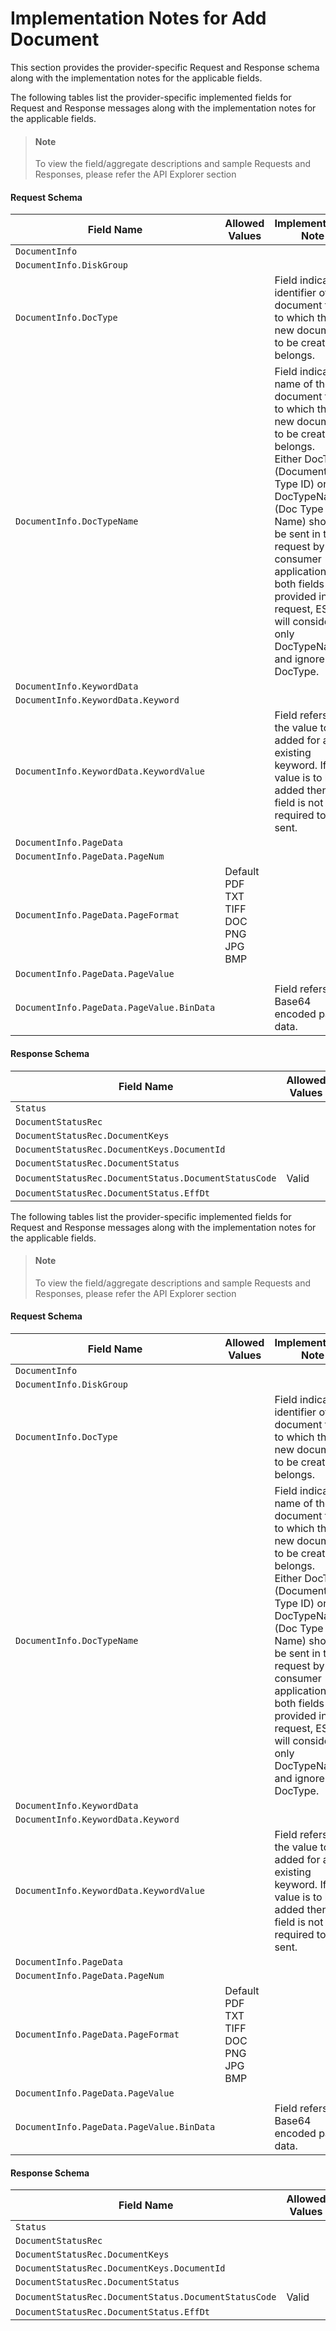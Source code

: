 # Implementation Notes for Add Document
This section provides the provider-specific Request and Response schema along with the implementation notes for the applicable fields.
<!-- 
type: tab 
titles: Director, Nautilus 
-->


The following tables list the provider-specific implemented fields for Request and Response messages along with the implementation notes for the applicable fields. 


<!-- theme: info -->
> #### Note
> 
> To view the field/aggregate descriptions and sample Requests and Responses, please refer the API Explorer section


#### Request Schema
|Field Name|Allowed Values|Implementation Note|
|----|----|----|
|`DocumentInfo`||  |
|`DocumentInfo.DiskGroup`||  |
|`DocumentInfo.DocType`||Field indicates identifier of document type to which the new document to be created belongs.|
|`DocumentInfo.DocTypeName`||Field indicates name of the document type to which the new document to be created belongs.<br>Either DocType (Document Type ID) or DocTypeName (Doc Type Name) should be sent in the request by consumer application. If both fields are provided in the request, ESF will consider only DocTypeName and ignore DocType.|
|`DocumentInfo.KeywordData`||  |
|`DocumentInfo.KeywordData.Keyword`||  |
|`DocumentInfo.KeywordData.KeywordValue`||Field refers to the value to be added for an existing keyword. If no value is to be added then, this field is not required to be sent.|
|`DocumentInfo.PageData`||  |
|`DocumentInfo.PageData.PageNum`||  |
|`DocumentInfo.PageData.PageFormat`|Default<br>PDF<br>TXT<br>TIFF<br>DOC<br>PNG<br>JPG<br>BMP|  |
|`DocumentInfo.PageData.PageValue`||  |
|`DocumentInfo.PageData.PageValue.BinData`||Field refers to Base64 encoded page data.|
#### Response Schema
|Field Name|Allowed Values|Implementation Note|
|----|----|----|
|`Status`||  |
|`DocumentStatusRec`||  |
|`DocumentStatusRec.DocumentKeys`||  |
|`DocumentStatusRec.DocumentKeys.DocumentId`||  |
|`DocumentStatusRec.DocumentStatus`||  |
|`DocumentStatusRec.DocumentStatus.DocumentStatusCode`|Valid|  |
|`DocumentStatusRec.DocumentStatus.EffDt`||  |


<!-- type: tab -->


The following tables list the provider-specific implemented fields for Request and Response messages along with the implementation notes for the applicable fields. 


<!-- theme: info -->
> #### Note
> 
> To view the field/aggregate descriptions and sample Requests and Responses, please refer the API Explorer section


#### Request Schema
|Field Name|Allowed Values|Implementation Note|
|----|----|----|
|`DocumentInfo`||  |
|`DocumentInfo.DiskGroup`||  |
|`DocumentInfo.DocType`||Field indicates identifier of document type to which the new document to be created belongs.|
|`DocumentInfo.DocTypeName`||Field indicates name of the document type to which the new document to be created belongs.<br>Either DocType (Document Type ID) or DocTypeName (Doc Type Name) should be sent in the request by consumer application. If both fields are provided in the request, ESF will consider only DocTypeName and ignore DocType.|
|`DocumentInfo.KeywordData`||  |
|`DocumentInfo.KeywordData.Keyword`||  |
|`DocumentInfo.KeywordData.KeywordValue`||Field refers to the value to be added for an existing keyword. If no value is to be added then, this field is not required to be sent.|
|`DocumentInfo.PageData`||  |
|`DocumentInfo.PageData.PageNum`||  |
|`DocumentInfo.PageData.PageFormat`|Default<br>PDF<br>TXT<br>TIFF<br>DOC<br>PNG<br>JPG<br>BMP|  |
|`DocumentInfo.PageData.PageValue`||  |
|`DocumentInfo.PageData.PageValue.BinData`||Field refers to Base64 encoded page data.|
#### Response Schema
|Field Name|Allowed Values|Implementation Note|
|----|----|----|
|`Status`||  |
|`DocumentStatusRec`||  |
|`DocumentStatusRec.DocumentKeys`||  |
|`DocumentStatusRec.DocumentKeys.DocumentId`||  |
|`DocumentStatusRec.DocumentStatus`||  |
|`DocumentStatusRec.DocumentStatus.DocumentStatusCode`|Valid|  |
|`DocumentStatusRec.DocumentStatus.EffDt`||  |
<!-- type: tab-end -->
